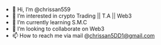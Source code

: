 - 👋 Hi, I’m @chrissan559
- 👀 I’m interested in crypto Trading || T.A || Web3
- 🌱 I’m currently learning S.M.C
- 💞️ I’m looking to collaborate on Web3
- 📫 How to reach me via mail @chrissan5DD1@gmail.com

<!---
chrissan559/chrissan559 is a ✨ special ✨ repository because its `README.md` (this file) appears on your GitHub profile.
You can click the Preview link to take a look at your changes.
--->
